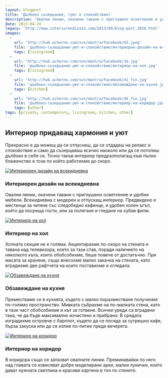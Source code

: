 ```yaml
---
layout: blogpost
title: 'Дълбоко съзерцание, (уют и спокойствие)'
description: 'Овални линии, окачени тавани с приглушено осветление и удобни мебели. Прекрасно е да можеш да се отпуснеш, да се отдадеш на релакс и спокойствие и само да съзерцаваш всичко наоколо или да се потопиш дълбоко в себе си. Точно такъв интериор предразполагащ към пълно блаженство е този по който работихме до скоро.'
date: 2013-04-24
legacy: 'http://www.interiorendizain.com/2013/04/blog-post_2020.html'
images:
  -
    url: 'http://hub.acherno.com/svn/mantra/Facebook/03.jpeg'
    file: 'дълбоко-съзерцание-уют-и-спокойствие/интериорен-дизайн-на-всекидневна.jpg'
    tags: [livingroom]
  -
    url: 'http://hub.acherno.com/svn/mantra/Facebook/19.jpg'
    file: 'дълбоко-съзерцание-уют-и-спокойствие/интериор-на-хол.jpg'
    tags: [livingroom]
  -
    url: 'http://hub.acherno.com/svn/mantra/Facebook/41_fin.jpg'
    file: 'дълбоко-съзерцание-уют-и-спокойствие/обзавеждане-на-кухня.jpg'
    tags: [kitchen]
  -
    url: 'http://hub.acherno.com/svn/mantra/Facebook/46_fin.jpg'
    file: 'дълбоко-съзерцание-уют-и-спокойствие/интериор-на-коридор.jpg'
    tags: [other]
tags: [private, contemporary, livingroom, kitchen, other]
---
```

## **Интериор** придаващ **хармония** и **уют**
Прекрасно е да можеш да се отпуснеш, да се отдадеш на релакс и спокойствие и само да съзерцаваш всичко наоколо или да се потопиш дълбоко в себе си. Точно такъв интериор предразполагащ към пълно блаженство е този по който работихме до скоро.

[![Интериорен дизайн на всекидневна](дълбоко-съзерцание-уют-и-спокойствие/интериорен-дизайн-на-всекидневна.jpg)](http://acherno.bg/интериорен-дизайн/апартамент/мантра/интериор.html)
### Интериорен дизайн на **всекидневна**

Овални линии, окачени тавани с приглушено осветление и удобни мебели. Всекидневна с модерен и отпускащ интериор. Предвидено е местенце за четене със следобедно кафенце, и удобен холен ъгъл, който да посреща гости, или за полягане и гледане на хубав филм.

[![Интериор на хол](дълбоко-съзерцание-уют-и-спокойствие/интериор-на-хол.jpg)](http://acherno.bg/интериорен-дизайн/апартамент/мантра/интериор.html)
### Интериор на **хол**

Холната секция не е голяма. Акцентирахме по-скоро на стената и тавана над телевизора, което за тази стая, поради наличието на няколкото къта, които обобсобихме, беше повече от достатъчно. При масата за хранене, също внесохме малко закачка на стената, като вградихме две рафтчета на които поставихме и огледала. 

[![Обзавеждане на кухня](дълбоко-съзерцание-уют-и-спокойствие/обзавеждане-на-кухня.jpg)](http://acherno.bg/интериорен-дизайн/апартамент/мантра/интериор.html)
### Обзавеждане на **кухня**

Преместваме се в кухнята, където с малко поразместване получихме по-голямо пространство. Мивката събрахме на по-малката стена, като в тази част обобсобихме и кът за готвене. Всички уреди са вградени така, че да бъде максимално изчистено и прибрано. В средата изградихме островче с барплот, където да се посяда за сутрешно кафе, бърза закуска или да се изпие по-питие преди вечерята.

[![Интериор на коридор](дълбоко-съзерцание-уют-и-спокойствие/интериор-на-коридор.jpg)](http://acherno.bg/интериорен-дизайн/апартамент/мантра/интериор.html)
### Интериор на **коридор**

В коридора също се запазват овалните линии. Преминавайки по него над главата се извисяват добре моделирани арки, малки лунички, които дават нужната светлина и красиви картини в тон по стените.